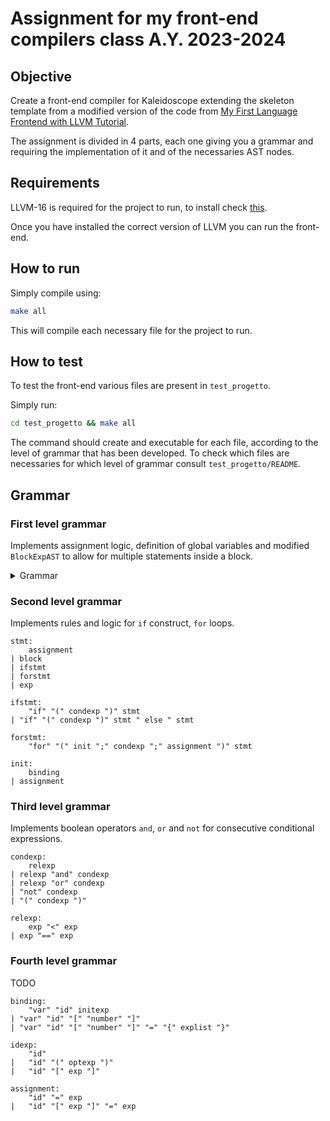 # Assignment for my front-end compilers class A.Y. 2023-2024

## Objective

Create a front-end compiler for Kaleidoscope extending the skeleton template from a modified version of the code from [My First Language Frontend with LLVM Tutorial](https://llvm.org/docs/tutorial/MyFirstLanguageFrontend/index.html).

The assignment is divided in 4 parts, each one giving you a grammar and requiring the implementation of it and of the necessaries AST nodes.

## Requirements

LLVM-16 is required for the project to run, to install check [this](https://releases.llvm.org/download.html).

Once you have installed the correct version of LLVM you can run the front-end.

## How to run

Simply compile using:
```bash
make all
```
This will compile each necessary file for the project to run.

## How to test
To test the front-end various files are present in `test_progetto`.

Simply run:
```bash
cd test_progetto && make all
```

The command should create and executable for each file, according to the level of grammar that has been developed.
To check which files are necessaries for which level of grammar consult `test_progetto/README`.


## Grammar

### First level grammar

Implements assignment logic, definition of global variables and modified `BlockExpAST` to allow for multiple statements inside a block.

<details><summary>Grammar</summary>

```bison
% start startsymb;

startsymb:
	program 

program:
	% empty
| top ";" program % left ":";

top:
	% empty
| definition
|	external
| globalvar

definition:
	"def" proto block

external:
	"extern" proto

proto:
	"id" "(" idseq ")"

globalvar :
" global " "id"

idseq :
	% empty
|	"id" idseq

%left ":";
%left " <" "==";
%left "+" " -";
%left "*" "/";

stmts :
	stmt
|	stmt ";" stmts

stmt :
	assignment
|	block
|	exp

assignment
	"id" "=" exp

block:
	"{" stmts "}"
|	"{" vardefs ";" stmts "}"

vardefs:
	binding
| vardefs ";" binding

binding:
	"var" "id" initexp

exp:
	exp "+" exp
| exp " -" exp
| exp "*" exp
| exp "/" exp
| idexp
| "(" exp ")"
| "number"
| expif

initexp:
	%empty
| "=" exp

expif:
 	condexp "?" exp ":" exp

condexp:
	exp "<" exp
|	exp "==" exp

idexp:
	"id"
|	"id" "(" optexp ")"

optexp:
	%empty
|	explist

explist:
	exp
| exp "," explist
```

</details>


### Second level grammar

Implements rules and logic for `if` construct, `for` loops.

```bison
stmt:
	assignment
| block
| ifstmt
| forstmt
| exp

ifstmt:
	"if" "(" condexp ")" stmt
| "if" "(" condexp ")" stmt " else " stmt

forstmt:
	"for" "(" init ";" condexp ";" assignment ")" stmt

init:
	binding
| assignment
```

### Third level grammar

Implements boolean operators `and`, `or` and `not` for consecutive conditional expressions.

```bison
condexp:
	relexp
| relexp "and" condexp
| relexp "or" condexp
| "not" condexp
| "(" condexp ")"

relexp:
	exp "<" exp
| exp "==" exp
```

### Fourth level grammar

TODO

```bison
binding:
	"var" "id" initexp
| "var" "id" "[" "number" "]"
| "var" "id" "[" "number" "]" "=" "{" explist "}"

idexp:
	"id"
|	"id" "(" optexp ")"
|	"id" "[" exp "]"

assignment:
	"id" "=" exp
|	"id" "[" exp "]" "=" exp
```